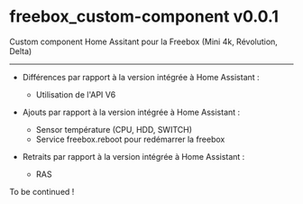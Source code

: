 # freebox_custom-component v0.0.1

Custom component Home Assitant pour la Freebox (Mini 4k, Révolution, Delta)

---

- Différences par rapport à la version intégrée à Home Assistant :
  - Utilisation de l'API V6

- Ajouts par rapport à la version intégrée à Home Assistant : 
  - Sensor température (CPU, HDD, SWITCH)
  - Service freebox.reboot pour redémarrer la freebox

- Retraits par rapport à la version intégrée à Home Assistant : 
  - RAS


To be continued !
